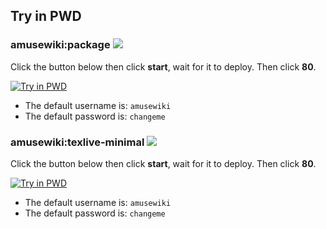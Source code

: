 ## Try in PWD

### amusewiki:package ![](https://img.shields.io/docker/image-size/rojen/amusewiki/latest)


Click the button below then click **start**, wait for it to deploy. Then click **80**.

[![Try in PWD](https://raw.githubusercontent.com/play-with-docker/stacks/master/assets/images/button.png)](https://labs.play-with-docker.com/?stack=https://raw.githubusercontent.com/rojenzaman/amusewiki-docker/master/_testing/pwd/package.yml&stack_name=amusewiki)

 - The default username is: `amusewiki`
 - The default password is: `changeme`

### amusewiki:texlive-minimal ![](https://img.shields.io/docker/image-size/rojen/amusewiki/texlive-minimal)

Click the button below then click **start**, wait for it to deploy. Then click **80**.

[![Try in PWD](https://raw.githubusercontent.com/play-with-docker/stacks/master/assets/images/button.png)](https://labs.play-with-docker.com/?stack=https://raw.githubusercontent.com/rojenzaman/amusewiki-docker/master/_testing/pwd/texlive-minimal.yml&stack_name=amusewiki)

 - The default username is: `amusewiki`
 - The default password is: `changeme`
